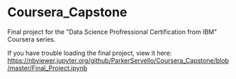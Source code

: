 # Coursera_Capstone
Final project for the "Data Science Profressional Certification from IBM" Coursera series.

If you have trouble loading the final project, view it here:
https://nbviewer.jupyter.org/github/ParkerServello/Coursera_Capstone/blob/master/Final_Project.ipynb
